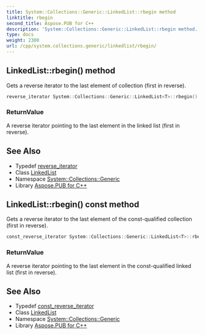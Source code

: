 ```yaml
---
title: System::Collections::Generic::LinkedList::rbegin method
linktitle: rbegin
second_title: Aspose.PUB for C++
description: 'System::Collections::Generic::LinkedList::rbegin method. Gets a reverse iterator to the last element of collection (first in reverse) in C++.'
type: docs
weight: 2300
url: /cpp/system.collections.generic/linkedlist/rbegin/
---
```

## LinkedList::rbegin() method


Gets a reverse iterator to the last element of collection (first in reverse).

```cpp
reverse_iterator System::Collections::Generic::LinkedList<T>::rbegin() noexcept
```


### ReturnValue

A reverse iterator pointing to the last element in the linked list (first in reverse).

## See Also

* Typedef [reverse_iterator](../reverse_iterator/)
* Class [LinkedList](../)
* Namespace [System::Collections::Generic](../../)
* Library [Aspose.PUB for C++](../../../)
## LinkedList::rbegin() const method


Gets a reverse iterator to the last element of the const-qualified collection (first in reverse).

```cpp
const_reverse_iterator System::Collections::Generic::LinkedList<T>::rbegin() const noexcept
```


### ReturnValue

A reverse iterator pointing to the last element in the const-qualified linked list (first in reverse).

## See Also

* Typedef [const_reverse_iterator](../const_reverse_iterator/)
* Class [LinkedList](../)
* Namespace [System::Collections::Generic](../../)
* Library [Aspose.PUB for C++](../../../)
